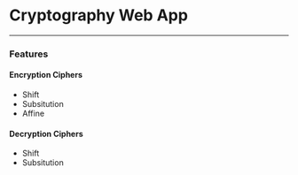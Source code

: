 # Cryptography Web App
___
### Features
#### Encryption Ciphers
- Shift
- Subsitution
- Affine

#### Decryption Ciphers
- Shift
- Subsitution
